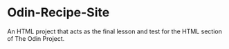 # Odin-Recipe-Site
An HTML project that acts as the final lesson and test for the HTML section of The Odin Project.
